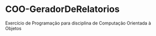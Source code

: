 # COO-GeradorDeRelatorios
Exercício de Programação para disciplina de Computação Orientada à Objetos
